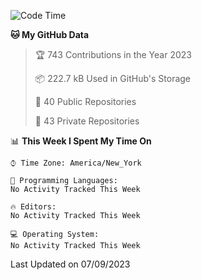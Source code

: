 <!--START_SECTION:waka-->
![Code Time](http://img.shields.io/badge/Code%20Time-203%20hrs%203%20mins-blue)

**🐱 My GitHub Data** 

> 🏆 743 Contributions in the Year 2023
 > 
> 📦 222.7 kB Used in GitHub's Storage 
 > 
> 📜 40 Public Repositories 
 > 
> 🔑 43 Private Repositories  
 > 
📊 **This Week I Spent My Time On** 

```text
⌚︎ Time Zone: America/New_York

💬 Programming Languages: 
No Activity Tracked This Week

🔥 Editors: 
No Activity Tracked This Week

💻 Operating System: 
No Activity Tracked This Week

```


 Last Updated on 07/09/2023
<!--END_SECTION:waka-->